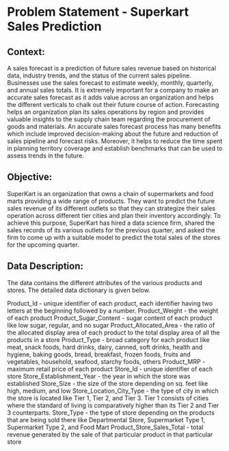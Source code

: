 # Problem Statement - Superkart Sales Prediction
## Context:
A sales forecast is a prediction of future sales revenue based on historical data, industry trends, and the status of the current sales pipeline. Businesses use the sales forecast to estimate weekly, monthly, quarterly, and annual sales totals. It is extremely important for a company to make an accurate sales forecast as it adds value across an organization and helps the different verticals to chalk out their future course of action. Forecasting helps an organization plan its sales operations by region and provides valuable insights to the supply chain team regarding the procurement of goods and materials. An accurate sales forecast process has many benefits which include improved decision-making about the future and reduction of sales pipeline and forecast risks. Moreover, it helps to reduce the time spent in planning territory coverage and establish benchmarks that can be used to assess trends in the future.

 

## Objective:
SuperKart is an organization that owns a chain of supermarkets and food marts providing a wide range of products. They want to predict the future sales revenue of its different outlets so that they can strategize their sales operation across different tier cities and plan their inventory accordingly. To achieve this purpose, SuperKart has hired a data science firm, shared the sales records of its various outlets for the previous quarter, and asked the firm to come up with a suitable model to predict the total sales of the stores for the upcoming quarter.

 

## Data Description:
The data contains the different attributes of the various products and stores. The detailed data dictionary is given below.

Product_Id - unique identifier of each product, each identifier having two letters at the beginning followed by a number.
Product_Weight - the weight of each product
Product_Sugar_Content - sugar content of each product like low sugar, regular, and no sugar
Product_Allocated_Area - the ratio of the allocated display area of each product to the total display area of all the products in a store
Product_Type - broad category for each product like meat, snack foods, hard drinks, dairy, canned, soft drinks, health and hygiene, baking goods, bread, breakfast, frozen foods, fruits and vegetables, household, seafood, starchy foods, others
Product_MRP - maximum retail price of each product
Store_Id - unique identifier of each store
Store_Establishment_Year - the year in which the store was established
Store_Size - the size of the store depending on sq. feet like high, medium, and low
Store_Location_City_Type - the type of city in which the store is located like Tier 1, Tier 2, and Tier 3. Tier 1 consists of cities where the standard of living is comparatively higher than its Tier 2 and Tier 3 counterparts.
Store_Type - the type of store depending on the products that are being sold there like Departmental Store, Supermarket Type 1, Supermarket Type 2, and Food Mart
Product_Store_Sales_Total - total revenue generated by the sale of that particular product in that particular store

